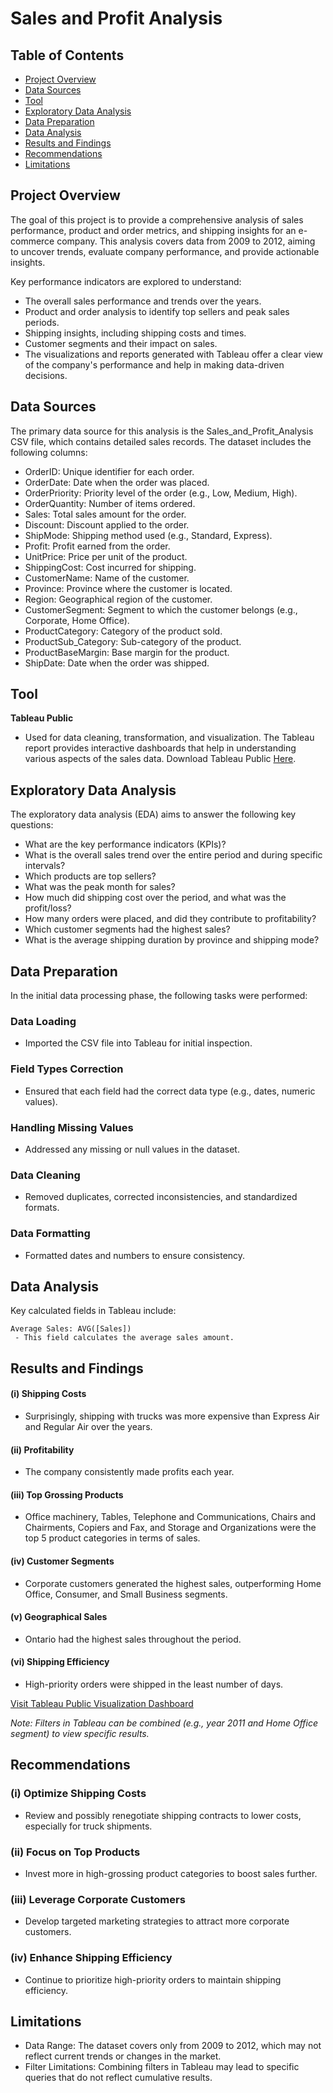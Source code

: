 # Sales and Profit Analysis

## Table of Contents
- [Project Overview](#project-overview)
- [Data Sources](#data-sources)
- [Tool](#tool)
- [Exploratory Data Analysis](#exploratory-data-analysis)
- [Data Preparation](#data-preparation)
- [Data Analysis](#data-analysis)
- [Results and Findings](#results-and-findings)
- [Recommendations](#recommendations)
- [Limitations](#limitations)

## Project Overview
The goal of this project is to provide a comprehensive analysis of sales performance, product and order metrics, and shipping insights for an e-commerce company. This analysis covers data from 2009 to 2012, aiming to uncover trends, evaluate company performance, and provide actionable insights.

Key performance indicators are explored to understand:

- The overall sales performance and trends over the years.
- Product and order analysis to identify top sellers and peak sales periods.
- Shipping insights, including shipping costs and times.
- Customer segments and their impact on sales.
- The visualizations and reports generated with Tableau offer a clear view of the company's performance and help in making data-driven decisions.

## Data Sources
The primary data source for this analysis is the Sales_and_Profit_Analysis CSV file, which contains detailed sales records. The dataset includes the following columns:

- OrderID: Unique identifier for each order.
- OrderDate: Date when the order was placed.
- OrderPriority: Priority level of the order (e.g., Low, Medium, High).
- OrderQuantity: Number of items ordered.
- Sales: Total sales amount for the order.
- Discount: Discount applied to the order.
- ShipMode: Shipping method used (e.g., Standard, Express).
- Profit: Profit earned from the order.
- UnitPrice: Price per unit of the product.
- ShippingCost: Cost incurred for shipping.
- CustomerName: Name of the customer.
- Province: Province where the customer is located.
- Region: Geographical region of the customer.
- CustomerSegment: Segment to which the customer belongs (e.g., Corporate, Home Office).
- ProductCategory: Category of the product sold.
- ProductSub_Category: Sub-category of the product.
- ProductBaseMargin: Base margin for the product.
- ShipDate: Date when the order was shipped.

## Tool
**Tableau Public**

  - Used for data cleaning, transformation, and visualization. The Tableau report provides interactive dashboards that help in understanding various aspects of the sales data. Download Tableau Public [Here](https://www.tableau.com/products/public/download).

## Exploratory Data Analysis
The exploratory data analysis (EDA) aims to answer the following key questions:

- What are the key performance indicators (KPIs)?
- What is the overall sales trend over the entire period and during specific intervals?
- Which products are top sellers?
- What was the peak month for sales?
- How much did shipping cost over the period, and what was the profit/loss?
- How many orders were placed, and did they contribute to profitability?
- Which customer segments had the highest sales?
- What is the average shipping duration by province and shipping mode?

## Data Preparation
In the initial data processing phase, the following tasks were performed:
### Data Loading
  - Imported the CSV file into Tableau for initial inspection.
### Field Types Correction
  - Ensured that each field had the correct data type (e.g., dates, numeric values).
### Handling Missing Values
  - Addressed any missing or null values in the dataset.
### Data Cleaning
  - Removed duplicates, corrected inconsistencies, and standardized formats.
### Data Formatting
  - Formatted dates and numbers to ensure consistency.

## Data Analysis
Key calculated fields in Tableau include:
```tableau
Average Sales: AVG([Sales])
 - This field calculates the average sales amount.
```


## Results and Findings
#### (i) Shipping Costs
  - Surprisingly, shipping with trucks was more expensive than Express Air and Regular Air over the years.
#### (ii) Profitability
  - The company consistently made profits each year.
#### (iii) Top Grossing Products
  - Office machinery, Tables, Telephone and Communications, Chairs and Chairments, Copiers and Fax, and Storage and Organizations were the top 5 product categories in terms of sales.
#### (iv) Customer Segments
  - Corporate customers generated the highest sales, outperforming Home Office, Consumer, and Small Business segments.
#### (v) Geographical Sales
  - Ontario had the highest sales throughout the period.
#### (vi) Shipping Efficiency
  - High-priority orders were shipped in the least number of days.

[Visit Tableau Public Visualization Dashboard](https://public.tableau.com/app/profile/michael.appiah.adjei/viz/SalesandProfitAnalysisProject/SalesDashboard)

*Note: Filters in Tableau can be combined (e.g., year 2011 and Home Office segment) to view specific results.*

## Recommendations
### (i) Optimize Shipping Costs
- Review and possibly renegotiate shipping contracts to lower costs, especially for truck shipments.
### (ii) Focus on Top Products
- Invest more in high-grossing product categories to boost sales further.
### (iii) Leverage Corporate Customers
- Develop targeted marketing strategies to attract more corporate customers.
### (iv) Enhance Shipping Efficiency
- Continue to prioritize high-priority orders to maintain shipping efficiency.
## Limitations
- Data Range: The dataset covers only from 2009 to 2012, which may not reflect current trends or changes in the market.
- Filter Limitations: Combining filters in Tableau may lead to specific queries that do not reflect cumulative results.
